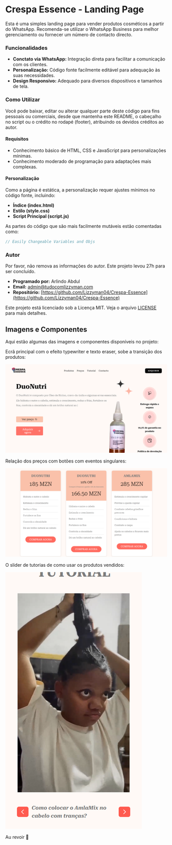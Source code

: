 # Crespa Essence - Landing Page

Esta é uma simples landing page para vender produtos cosméticos a partir do WhatsApp. Recomenda-se utilizar o WhatsApp Business para melhor gerenciamento ou fornecer um número de contacto directo.

### Funcionalidades

- **Conctato via WhatsApp:** Integração direta para facilitar a comunicação com os clientes.
- **Personalização:** Código fonte facilmente editável para adequação às suas necessidades.
- **Design Responsivo:** Adequado para diversos dispositivos e tamanhos de tela.

### Como Utilizar

Você pode baixar, editar ou alterar qualquer parte deste código para fins pessoais ou comerciais, desde que mantenha este README, o cabeçalho no script ou o crédito no rodapé (footer), atribuindo os devidos créditos ao autor.

#### Requisitos

- Conhecimento básico de HTML, CSS e JavaScript para personalizações mínimas.
- Conhecimento moderado de programação para adaptações mais complexas.

#### Personalização

Como a página é estática, a personalização requer ajustes mínimos no código fonte, incluindo:
- **Índice (index.html)**
- **Estilo (style.css)**
- **Script Principal (script.js)**

As partes do código que são mais facilmente mutáveis estão comentadas como:
```javascript
// Easily Changeable Variables and Objs
```

### Autor

Por favor, não remova as informações do autor. Este projeto levou 27h para ser concluído.

- **Programado por:** Arlindo Abdul  
- **Email:** [admin@tudocomlizzyman.com](mailto:admin@tudocomlizzyman.com)  
- **Repositório:** [https://github.com/Lizzyman04/Crespa-Essence](https://github.com/Lizzyman04/Crespa-Essence)

Este projeto está licenciado sob a Licença MIT. Veja o arquivo [LICENSE](LICENSE) para mais detalhes.

## Imagens e Componentes

Aqui estão algumas das imagens e componentes disponíveis no projeto:

Ecrã principal com o efeito typewriter e texto eraser, sobe a transição dos produtos:

![Hero Section](assets/design/hero.png)

Relação dos preços com botões com eventos singulares:

![Prices Section](assets/design/prices.png)

O slider de tutorias de como usar os produtos vendidos:

![Tutorials Section](assets/design/tutorials.png)


Au revoir 👋